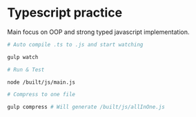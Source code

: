 # Typescript practice

Main focus on OOP and strong typed javascript implementation.

```sh
# Auto compile .ts to .js and start watching

gulp watch

# Run & Test

node /built/js/main.js

# Compress to one file

gulp compress # Will generate /built/js/allInOne.js
```
